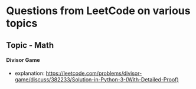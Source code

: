 
# Questions from LeetCode on various topics
 ## Topic - Math 
 ####  Divisor Game 
 - explanation: https://leetcode.com/problems/divisor-game/discuss/382233/Solution-in-Python-3-(With-Detailed-Proof)
